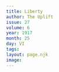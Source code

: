 ```yaml
---
title: Liberty
author: The Uplift
issue: 27
volume: 6
year: 1917
month: 25
day: VI
tags:
layout: page.njk
image:
---
```



